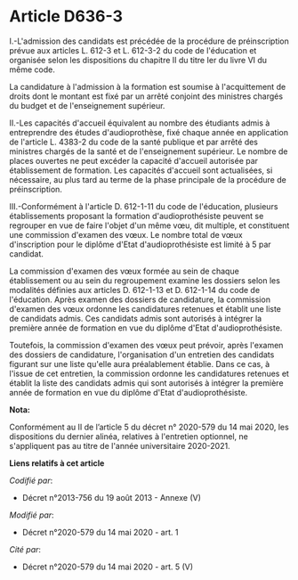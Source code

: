 # Article D636-3

I.-L'admission des candidats est précédée de la procédure de préinscription prévue aux articles L. 612-3 et L. 612-3-2 du
code de l'éducation et organisée selon les dispositions du chapitre II du titre Ier du livre VI du même code.

La candidature à l'admission à la formation est soumise à l'acquittement de droits dont le montant est fixé par un arrêté
conjoint des ministres chargés du budget et de l'enseignement supérieur.

II.-Les capacités d'accueil équivalent au nombre des étudiants admis à entreprendre des études d'audioprothèse, fixé chaque
année en application de l'article L. 4383-2 du code de la santé publique et par arrêté des ministres chargés de la santé et
de l'enseignement supérieur. Le nombre de places ouvertes ne peut excéder la capacité d'accueil autorisée par établissement
de formation. Les capacités d'accueil sont actualisées, si nécessaire, au plus tard au terme de la phase principale de la
procédure de préinscription.

III.-Conformément à l'article D. 612-1-11 du code de l'éducation, plusieurs établissements proposant la formation
d'audioprothésiste peuvent se regrouper en vue de faire l'objet d'un même vœu, dit multiple, et constituent une commission
d'examen des vœux. Le nombre total de vœux d'inscription pour le diplôme d'Etat d'audioprothésiste est limité à 5 par
candidat.

La commission d'examen des vœux formée au sein de chaque établissement ou au sein du regroupement examine les dossiers selon
les modalités définies aux articles D. 612-1-13 et D. 612-1-14 du code de l'éducation. Après examen des dossiers de
candidature, la commission d'examen des vœux ordonne les candidatures retenues et établit une liste de candidats admis. Ces
candidats admis sont autorisés à intégrer la première année de formation en vue du diplôme d'Etat d'audioprothésiste.

Toutefois, la commission d'examen des vœux peut prévoir, après l'examen des dossiers de candidature, l'organisation d'un
entretien des candidats figurant sur une liste qu'elle aura préalablement établie. Dans ce cas, à l'issue de cet entretien,
la commission ordonne les candidatures retenues et établit la liste des candidats admis qui sont autorisés à intégrer la
première année de formation en vue du diplôme d'Etat d'audioprothésiste.

**Nota:**

Conformément au II de l’article 5 du décret n° 2020-579 du 14 mai 2020, les dispositions du dernier alinéa, relatives à
l'entretien optionnel, ne s'appliquent pas au titre de l'année universitaire 2020-2021.

**Liens relatifs à cet article**

_Codifié par_:

  - Décret n°2013-756 du 19 août 2013 -  Annexe (V)

_Modifié par_:

  - Décret n°2020-579 du 14 mai 2020 - art. 1

_Cité par_:

  - Décret n°2020-579 du 14 mai 2020 - art. 5 (V)
